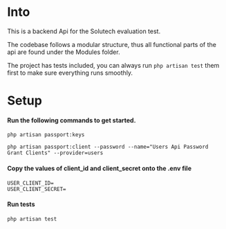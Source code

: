 # Into

This is a backend Api for the Solutech evaluation test.

The codebase follows a modular structure, thus all functional
parts of the api are found under the Modules folder.

The project has tests included, you can always run `php artisan test`
them first to make sure everything runs smoothly.

# Setup

#### Run the following commands to get started.

    php artisan passport:keys

    php artisan passport:client --password --name="Users Api Password Grant Clients" --provider=users

#### Copy the values of client_id and client_secret onto the .env file

    USER_CLIENT_ID=
    USER_CLIENT_SECRET=

#### Run tests

    php artisan test
